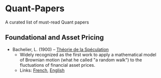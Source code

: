 # Quant-Papers
A curated list of must-read Quant papers

## Foundational and Asset Pricing

- Bachelier, L. (1900) – [Théorie de la Spéculation](https://www.investmenttheory.org/uploads/3/4/8/2/34825752/emhbachelier.pdf)
  - Widely recognized as the first work to apply a mathematical model of Brownian motion (what he called "a random walk") to the fluctuations of financial asset prices.
  - Links: [French](https://www.ma.imperial.ac.uk/~ajacquie/IC_AMDP/IC_AMDP_Docs/Literature/Bachelier_Thesis.pdf), [English](https://www.investmenttheory.org/uploads/3/4/8/2/34825752/emhbachelier.pdf)
